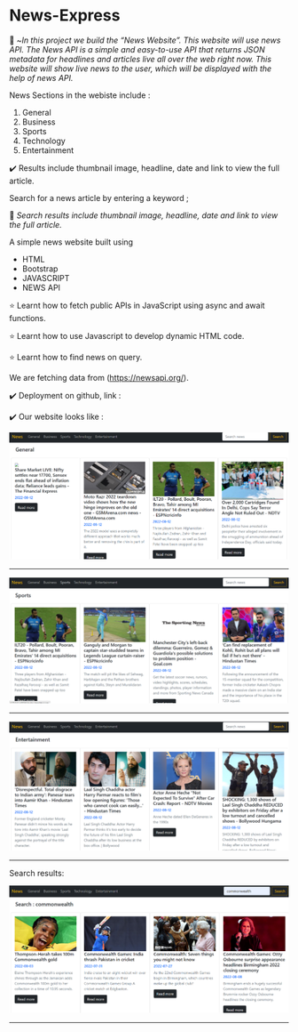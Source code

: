 # News-Express

💠 ~*In this project we build the “News Website”. This website will use news API. The News API is a simple and easy-to-use API that returns JSON metadata for headlines and articles live all over the web right now. This website will show live news to the user, which will be displayed with the help of news API.*



News Sections in the webiste include :

1. General
2. Business
3. Sports
4. Technology
5. Entertainment


✔️ Results include thumbnail image, headline, date and link to view the full article.


Search for a news article by entering a keyword ;

💠 *Search results include thumbnail image, headline, date and link to view the full article.*



 A simple news website built using
 * HTML 
 * Bootstrap 
 * JAVASCRIPT
 * NEWS API
 
 
 ⭐ Learnt how to fetch public APIs in JavaScript using async and await functions.
 
 ⭐ Learnt how to use Javascript to develop dynamic HTML code.
 
 ⭐ Learnt how to find news on query.
 
 
 
 We are fetching data from (https://newsapi.org/).



✔️ Deployment on github, link :


✔️ Our website looks like :


![website image](./images/img1.png)

---


![website image](./images/img2.png)

---


![website image](./images/img3.png)

---


Search results:


![website image](./images/imgsearch.png)

---
